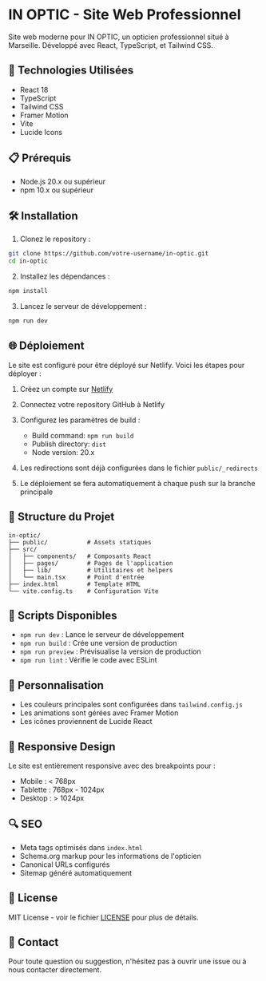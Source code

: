 # IN OPTIC - Site Web Professionnel

Site web moderne pour IN OPTIC, un opticien professionnel situé à Marseille. Développé avec React, TypeScript, et Tailwind CSS.



## 🚀 Technologies Utilisées

- React 18
- TypeScript
- Tailwind CSS
- Framer Motion
- Vite
- Lucide Icons

## 📋 Prérequis

- Node.js 20.x ou supérieur
- npm 10.x ou supérieur

## 🛠 Installation

1. Clonez le repository :
```bash
git clone https://github.com/votre-username/in-optic.git
cd in-optic
```

2. Installez les dépendances :
```bash
npm install
```

3. Lancez le serveur de développement :
```bash
npm run dev
```

## 🌐 Déploiement

Le site est configuré pour être déployé sur Netlify. Voici les étapes pour déployer :

1. Créez un compte sur [Netlify](https://www.netlify.com)

2. Connectez votre repository GitHub à Netlify

3. Configurez les paramètres de build :
   - Build command: `npm run build`
   - Publish directory: `dist`
   - Node version: 20.x

4. Les redirections sont déjà configurées dans le fichier `public/_redirects`

5. Le déploiement se fera automatiquement à chaque push sur la branche principale

## 📁 Structure du Projet

```
in-optic/
├── public/           # Assets statiques
├── src/
│   ├── components/   # Composants React
│   ├── pages/        # Pages de l'application
│   ├── lib/          # Utilitaires et helpers
│   └── main.tsx      # Point d'entrée
├── index.html        # Template HTML
└── vite.config.ts    # Configuration Vite
```

## 🔧 Scripts Disponibles

- `npm run dev` : Lance le serveur de développement
- `npm run build` : Crée une version de production
- `npm run preview` : Prévisualise la version de production
- `npm run lint` : Vérifie le code avec ESLint

## 🎨 Personnalisation

- Les couleurs principales sont configurées dans `tailwind.config.js`
- Les animations sont gérées avec Framer Motion
- Les icônes proviennent de Lucide React

## 📱 Responsive Design

Le site est entièrement responsive avec des breakpoints pour :
- Mobile : < 768px
- Tablette : 768px - 1024px
- Desktop : > 1024px

## 🔍 SEO

- Meta tags optimisés dans `index.html`
- Schema.org markup pour les informations de l'opticien
- Canonical URLs configurés
- Sitemap généré automatiquement

## 📄 License

MIT License - voir le fichier [LICENSE](LICENSE) pour plus de détails.

## 🤝 Contact

Pour toute question ou suggestion, n'hésitez pas à ouvrir une issue ou à nous contacter directement.
